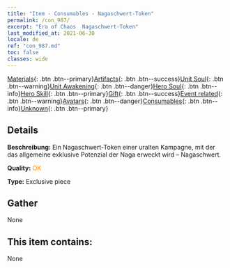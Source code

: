 ```yaml
---
title: "Item - Consumables - Nagaschwert-Token"
permalink: /con_987/
excerpt: "Era of Chaos  Nagaschwert-Token"
last_modified_at: 2021-06-30
locale: de
ref: "con_987.md"
toc: false
classes: wide
---
```

 [Materials](/ItemsDE/){: .btn .btn--primary}[Artifacts](/ItemsDE/Artifacts/){: .btn .btn--success}[Unit Soul](/ItemsDE/UnitSoul/){: .btn .btn--warning}[Unit Awakening](/ItemsDE/UnitAwakening/){: .btn .btn--danger}[Hero Soul](/ItemsDE/HeroSoul/){: .btn .btn--info}[Hero Skill](/ItemsDE/HeroSkill/){: .btn .btn--primary}[Gift](/ItemsDE/Gift/){: .btn .btn--success}[Event related](/ItemsDE/Events/){: .btn .btn--warning}[Avatars](/ItemsDE/Avatars/){: .btn .btn--danger}[Consumables](/ItemsDE/Consumables/){: .btn .btn--info}[Unknown](/ItemsDE/Unknown/){: .btn .btn--primary}

## Details
 **Beschreibung:** Ein Nagaschwert-Token einer uralten Kampagne, mit der das allgemeine exklusive Potenzial der Naga erweckt wird – Nagaschwert.

 **Quality:** <span style="color: #FF8C00">OK</span>

 **Type:** Exclusive piece

## Gather

  None

## This item contains:

  None

